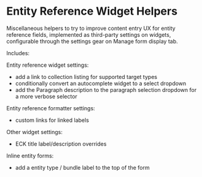 # Entity Reference Widget Helpers

Miscellaneous helpers to try to improve content entry UX for entity reference fields, implemented as third-party settings on widgets, configurable through the settings gear on Manage form display tab.

Includes:

Entity reference widget settings:
- add a link to collection listing for supported target types
- conditionally convert an autocomplete widget to a select dropdown
- add the Paragraph description to the paragraph selection dropdown for a more verbose selector

Entity reference formatter settings:
- custom links for linked labels

Other widget settings:
- ECK title label/description overrides

Inline entity forms:
- add a entity type / bundle label to the top of the form